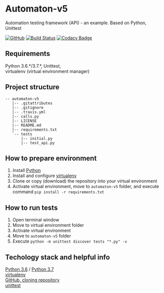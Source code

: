 # Automaton-v5
Automation testing framework (API) - an example. Based on Python, Unittest

[![GitHub](https://img.shields.io/github/license/mashape/apistatus.svg)](https://github.com/BurhanH/automaton-v5/blob/master/LICENSE)
[![Build Status](https://travis-ci.org/BurhanH/automaton-v5.svg?branch=master)](https://travis-ci.org/BurhanH/automaton-v5)
[![Codacy Badge](https://api.codacy.com/project/badge/Grade/179c8d7e01a0486ebe5005e1e6183809)](https://app.codacy.com/app/BurhanH/automaton-v5?utm_source=github.com&utm_medium=referral&utm_content=BurhanH/automaton-v5&utm_campaign=Badge_Grade_Dashboard)

## Requirements
Python 3.6.\*/3.7.\*, Unittest, <br> 
virtualenv (virtual environment manager) <br>

## Project structure
```text
-- automaton-v5
   |-- .gitattributes
   |-- .gitignore
   |-- .travis.yml
   |-- calls.py
   |-- LICENSE
   |-- README.md
   |-- requirements.txt
   `-- tests
       |-- initial.py
       |-- test_api.py
```

## How to prepare environment
1) Install [Python](https://www.python.org/downloads/)
2) Install and configure [virtualenv](https://packaging.python.org/guides/installing-using-pip-and-virtualenv/)
3) Clone or copy (download) the repository into your virtual environment
4) Activate virtual environment, move to `automaton-v5` folder, and execute command `pip install -r requirements.txt`

## How to run tests
1) Open terminal window
2) Move to virtual environment folder
3) Activate virtual environment
4) Move to `automaton-v5` folder
5) Execute `python -m unittest discover tests "*.py" -v`

## Techology stack and helpful info
[Python 3.6](https://docs.python.org/3.6/) / [Python 3.7](https://docs.python.org/3.7/)<br>
[virtualenv](https://packaging.python.org/guides/installing-using-pip-and-virtualenv/) <br>
[GitHub, cloning repository](https://help.github.com/en/github/creating-cloning-and-archiving-repositories/cloning-a-repository) <br>
[unittest](https://docs.python.org/3.7/library/unittest.html) <br>
